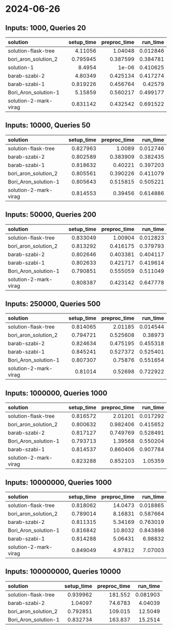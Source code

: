 # 2024-06-26

## Inputs: 1000, Queries 20

| solution              |   setup_time |   preproc_time |   run_time |
|:----------------------|-------------:|---------------:|-----------:|
| solution-flask-tree   |     4.11056  |       1.04048  |   0.012846 |
| bori_aron_solution_2  |     0.795945 |       0.387599 |   0.384781 |
| solution-1            |     8.4954   |       1e-06    |   0.410625 |
| barab-szabi-2         |     4.80349  |       0.425134 |   0.417274 |
| barab-szabi-1         |     0.819226 |       0.456764 |   0.42579  |
| Bori_Aron_solution-1  |     5.15859  |       0.560217 |   0.499177 |
| solution-2-mark-virag |     0.831142 |       0.432542 |   0.691522 |

## Inputs: 10000, Queries 50

| solution              |   setup_time |   preproc_time |   run_time |
|:----------------------|-------------:|---------------:|-----------:|
| solution-flask-tree   |     0.827963 |       1.0089   |   0.012746 |
| barab-szabi-2         |     0.802589 |       0.383909 |   0.382435 |
| barab-szabi-1         |     0.818632 |       0.40221  |   0.397203 |
| bori_aron_solution_2  |     0.805561 |       0.390226 |   0.411079 |
| Bori_Aron_solution-1  |     0.805643 |       0.515815 |   0.505221 |
| solution-2-mark-virag |     0.814553 |       0.39456  |   0.614886 |

## Inputs: 50000, Queries 200

| solution              |   setup_time |   preproc_time |   run_time |
|:----------------------|-------------:|---------------:|-----------:|
| solution-flask-tree   |     0.833049 |       1.00904  |   0.012823 |
| bori_aron_solution_2  |     0.813292 |       0.416175 |   0.379793 |
| barab-szabi-2         |     0.802646 |       0.403381 |   0.404117 |
| barab-szabi-1         |     0.802633 |       0.421717 |   0.419614 |
| Bori_Aron_solution-1  |     0.790851 |       0.555059 |   0.511049 |
| solution-2-mark-virag |     0.808387 |       0.423142 |   0.647778 |

## Inputs: 250000, Queries 500

| solution              |   setup_time |   preproc_time |   run_time |
|:----------------------|-------------:|---------------:|-----------:|
| solution-flask-tree   |     0.814065 |       2.01185  |   0.014544 |
| bori_aron_solution_2  |     0.794721 |       0.525608 |   0.38973  |
| barab-szabi-2         |     0.824634 |       0.475195 |   0.455318 |
| barab-szabi-1         |     0.845241 |       0.527372 |   0.525401 |
| Bori_Aron_solution-1  |     0.807307 |       0.75876  |   0.551654 |
| solution-2-mark-virag |     0.81014  |       0.52698  |   0.722922 |

## Inputs: 1000000, Queries 1000

| solution              |   setup_time |   preproc_time |   run_time |
|:----------------------|-------------:|---------------:|-----------:|
| solution-flask-tree   |     0.816572 |       2.01201  |   0.017292 |
| bori_aron_solution_2  |     0.800632 |       0.982406 |   0.415652 |
| barab-szabi-2         |     0.817127 |       0.749769 |   0.528491 |
| Bori_Aron_solution-1  |     0.793713 |       1.39568  |   0.550204 |
| barab-szabi-1         |     0.814537 |       0.860406 |   0.907784 |
| solution-2-mark-virag |     0.823288 |       0.852103 |   1.05359  |

## Inputs: 10000000, Queries 1000

| solution              |   setup_time |   preproc_time |   run_time |
|:----------------------|-------------:|---------------:|-----------:|
| solution-flask-tree   |     0.818062 |       14.0473  |   0.018865 |
| bori_aron_solution_2  |     0.789014 |        8.16831 |   0.587664 |
| barab-szabi-2         |     0.811315 |        5.34169 |   0.763019 |
| Bori_Aron_solution-1  |     0.816842 |       10.8032  |   0.843898 |
| barab-szabi-1         |     0.814288 |        5.06431 |   6.98832  |
| solution-2-mark-virag |     0.849049 |        4.97812 |   7.07003  |

## Inputs: 100000000, Queries 10000

| solution             |   setup_time |   preproc_time |   run_time |
|:---------------------|-------------:|---------------:|-----------:|
| solution-flask-tree  |     0.939962 |       181.552  |   0.081903 |
| barab-szabi-2        |     1.04097  |        74.6783 |   4.04039  |
| bori_aron_solution_2 |     0.792851 |       109.015  |  12.5049   |
| Bori_Aron_solution-1 |     0.832734 |       163.837  |  15.2514   |